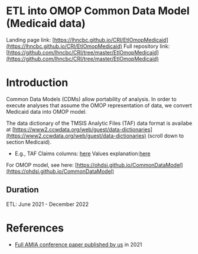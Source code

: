# ETL into OMOP Common Data Model (Medicaid data)

Landing page link: [https://lhncbc.github.io/CRI/EtlOmopMedicaid](https://lhncbc.github.io/CRI/EtlOmopMedicaid)
Full repository link:[https://github.com/lhncbc/CRI/tree/master/EtlOmopMedicaid](https://github.com/lhncbc/CRI/tree/master/EtlOmopMedicaid)

# Introduction
Common Data Models (CDMs) allow portability of analysis. In order to execute analyses that assume the OMOP representation of data, we convert Medicaid data into OMOP model.

The data dictionary of the TMSIS Analytic Files (TAF) data format is availabe at [https://www2.ccwdata.org/web/guest/data-dictionaries](https://www2.ccwdata.org/web/guest/data-dictionaries) (scroll down to section Medicaid).  
 - E.g., TAF Claims columns: [here](https://www2.ccwdata.org/documents/10280/19022436/record-layout-taf-claims.xlsx)  Values explanation:[here](https://www2.ccwdata.org/documents/10280/19022436/codebook-taf-claims.pdf)

For OMOP model, see here: [https://ohdsi.github.io/CommonDataModel](https://ohdsi.github.io/CommonDataModel)

## Duration
ETL: June 2021 - December 2022

# References
* [Full AMIA conference paper published by us](https://www.researchgate.net/publication/346632577_Data_Characterization_of_Medicaid_Legacy_and_New_Data_Formats_in_the_CMS_Virtual_Research_Data_Center) in 2021
